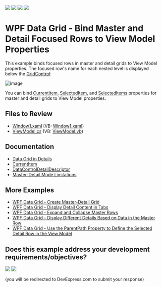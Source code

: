 <!-- default badges list -->
![](https://img.shields.io/endpoint?url=https://codecentral.devexpress.com/api/v1/VersionRange/128647419/22.2.2%2B)
[![](https://img.shields.io/badge/Open_in_DevExpress_Support_Center-FF7200?style=flat-square&logo=DevExpress&logoColor=white)](https://supportcenter.devexpress.com/ticket/details/E4402)
[![](https://img.shields.io/badge/📖_How_to_use_DevExpress_Examples-e9f6fc?style=flat-square)](https://docs.devexpress.com/GeneralInformation/403183)
[![](https://img.shields.io/badge/💬_Leave_Feedback-feecdd?style=flat-square)](#does-this-example-address-your-development-requirementsobjectives)
<!-- default badges end -->

# WPF Data Grid - Bind Master and Detail Focused Rows to View Model Properties

This example binds focused rows in master and detail grids to View Model properties. The focused row's name for each nested level is displayed below the [GridControl](https://docs.devexpress.com/WPF/DevExpress.Xpf.Grid.GridControl):

![image](https://user-images.githubusercontent.com/65009440/221548801-e8f34114-aa55-4445-b36d-d3f2ebf1d242.png)

You can bind [CurrentItem](https://docs.devexpress.com/WPF/DevExpress.Xpf.Grid.DataControlBase.CurrentItem), [SelectedItem](https://docs.devexpress.com/WPF/DevExpress.Xpf.Grid.DataControlBase.SelectedItem), and [SelectedItems](https://docs.devexpress.com/WPF/DevExpress.Xpf.Grid.DataControlBase.SelectedItems) properties for master and detail grids to View Model properties.

## Files to Review

* [Window1.xaml](./CS/Window1.xaml) (VB: [Window1.xaml](./VB/Window1.xaml))
* [ViewModel.cs](./CS/ViewModel.cs) (VB: [ViewModel.vb](./VB/ViewModel.vb))

## Documentation

* [Data Grid in Details](https://docs.devexpress.com/WPF/119851/controls-and-libraries/data-grid/master-detail/data-grid-in-details)
* [CurrentItem](https://docs.devexpress.com/WPF/DevExpress.Xpf.Grid.DataControlBase.CurrentItem)
* [DataControlDetailDescriptor](https://docs.devexpress.com/WPF/DevExpress.Xpf.Grid.DataControlDetailDescriptor)
* [Master-Detail Mode Limitations](https://docs.devexpress.com/WPF/11841/controls-and-libraries/data-grid/master-detail/master-detail-mode-limitations)

## More Examples

* [WPF Data Grid - Create Master-Detail Grid](https://github.com/DevExpress-Examples/wpf-data-grid-create-master-detail-grid)
* [WPF Data Grid - Display Detail Content in Tabs](https://github.com/DevExpress-Examples/wpf-data-grid-display-detail-content-in-tabs)
* [WPF Data Grid - Expand and Collapse Master Rows](https://github.com/DevExpress-Examples/wpf-data-grid-expand-and-collapse-master-rows)
* [WPF Data Grid - Display Different Details Based on Data in the Master Row](https://github.com/DevExpress-Examples/wpf-data-grid-display-different-details-based-on-master-row-data)
* [WPF Data Grid - Use the ParentPath Property to Define the Selected Detail Row in the View Model](https://github.com/DevExpress-Examples/how-to-use-the-parentpath-property-to-enable-the-binding-from-the-viewmodel-to-grid-t291661)
<!-- feedback -->
## Does this example address your development requirements/objectives?

[<img src="https://www.devexpress.com/support/examples/i/yes-button.svg"/>](https://www.devexpress.com/support/examples/survey.xml?utm_source=github&utm_campaign=wpf-data-grid-bind-master-and-detail-focused-rows-to-viewmodel-properties&~~~was_helpful=yes) [<img src="https://www.devexpress.com/support/examples/i/no-button.svg"/>](https://www.devexpress.com/support/examples/survey.xml?utm_source=github&utm_campaign=wpf-data-grid-bind-master-and-detail-focused-rows-to-viewmodel-properties&~~~was_helpful=no)

(you will be redirected to DevExpress.com to submit your response)
<!-- feedback end -->
